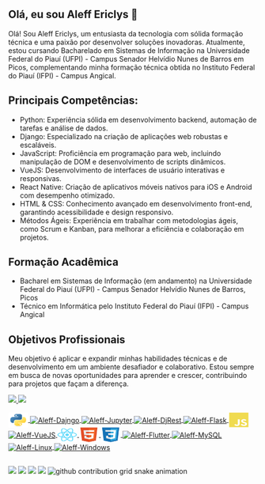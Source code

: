 ## Olá, eu sou Aleff Ericlys 👋



Olá! Sou Aleff Ericlys, um entusiasta da tecnologia com sólida formação técnica e uma paixão por desenvolver soluções inovadoras. Atualmente, estou cursando Bacharelado em Sistemas de Informação na Universidade Federal do Piauí (UFPI) - Campus Senador Helvídio Nunes de Barros em Picos, complementando minha formação técnica obtida no Instituto Federal do Piauí (IFPI) - Campus Angical.

## Principais Competências:
- Python: Experiência sólida em desenvolvimento backend, automação de tarefas e análise de dados.
- Django: Especializado na criação de aplicações web robustas e escaláveis.
- JavaScript: Proficiência em programação para web, incluindo manipulação de DOM e desenvolvimento de scripts dinâmicos.
- VueJS: Desenvolvimento de interfaces de usuário interativas e responsivas.
- React Native: Criação de aplicativos móveis nativos para iOS e Android com desempenho otimizado.
- HTML & CSS: Conhecimento avançado em desenvolvimento front-end, garantindo acessibilidade e design responsivo.
- Métodos Ágeis: Experiência em trabalhar com metodologias ágeis, como Scrum e Kanban, para melhorar a eficiência e colaboração em projetos.
## Formação Acadêmica
- Bacharel em Sistemas de Informação (em andamento) na Universidade Federal do Piauí (UFPI) - Campus Senador Helvídio Nunes de Barros, Picos
- Técnico em Informática pelo Instituto Federal do Piauí (IFPI) - Campus Angical
## Objetivos Profissionais
Meu objetivo é aplicar e expandir minhas habilidades técnicas e de desenvolvimento em um ambiente desafiador e colaborativo. Estou sempre em busca de novas oportunidades para aprender e crescer, contribuindo para projetos que façam a diferença.


<div>
  <a href="https://github.com/aleffericlys">
  <img height="180em" src="https://github-readme-stats.vercel.app/api?username=aleffericlys&show_icons=true&theme=dracula&include_all_commits=true&count_private=true"/>
  <img height="180em" src="https://github-readme-stats.vercel.app/api/top-langs/?username=aleffericlys&layout=compact&langs_count=16&theme=dracula"/>
</div>
<div style="display: inline_block"><br>
  <img align="center" alt="Aleff-Python" height="30" width="40" src="https://raw.githubusercontent.com/devicons/devicon/master/icons/python/python-original.svg">
  <img align="center" alt="Aleff-Dajngo" height="30" width="40" src="https://cdn.jsdelivr.net/gh/devicons/devicon@latest/icons/django/django-plain.svg" />
  <img align="center" alt="Aleff-Jupyter" height="30" width="40" src="https://cdn.jsdelivr.net/gh/devicons/devicon@latest/icons/jupyter/jupyter-original-wordmark.svg" />
  <img align="center" alt="Aleff-DjRest" height="30" width="40" src="https://cdn.jsdelivr.net/gh/devicons/devicon@latest/icons/djangorest/djangorest-plain.svg" />
  <img align="center" alt="Aleff-Flask" height="30" width="40" src="https://cdn.jsdelivr.net/gh/devicons/devicon@latest/icons/flask/flask-original.svg"/>
  <img align="center" alt="Aleff-Js" height="30" width="40" src="https://raw.githubusercontent.com/devicons/devicon/master/icons/javascript/javascript-plain.svg">
  <img align="center" alt="Aleff-VueJS" height="30" width="40" src="https://cdn.jsdelivr.net/gh/devicons/devicon@latest/icons/vuejs/vuejs-original.svg" />
  <img align="center" alt="Aleff-React" height="30" width="40" src="https://raw.githubusercontent.com/devicons/devicon/master/icons/react/react-original.svg">
  <img align="center" alt="Aleff-HTML" height="30" width="40" src="https://raw.githubusercontent.com/devicons/devicon/master/icons/html5/html5-original.svg">
  <img align="center" alt="Aleff-CSS" height="30" width="40" src="https://raw.githubusercontent.com/devicons/devicon/master/icons/css3/css3-original.svg">
  <img align="center" alt="Aleff-Flutter" height="30" width="40" src="https://cdn.jsdelivr.net/gh/devicons/devicon@latest/icons/flutter/flutter-original.svg" />
  <img align="center" alt="Aleff-MySQL" height="30" width="40" src="https://cdn.jsdelivr.net/gh/devicons/devicon@latest/icons/mysql/mysql-original-wordmark.svg" />
  <img align="center" alt="Aleff-Linux" height="30" width="40" src="https://cdn.jsdelivr.net/gh/devicons/devicon@latest/icons/linux/linux-original.svg" />
  <img align="center" alt="Aleff-Windows" height="30" width="40" src="https://cdn.jsdelivr.net/gh/devicons/devicon@latest/icons/windows8/windows8-original.svg" />
</div>

##
 
<div> 
  <a href="https://www.instagram.com/aleffericlys/" target="_blank"><img src="https://img.shields.io/badge/-Instagram-%23E4405F?style=for-the-badge&logo=instagram&logoColor=white" target="_blank"></a>
 <a href="https://wa.me/5586994570648" target="_blank"><img src="https://img.shields.io/badge/WhatsApp-25D366?style=for-the-badge&logo=whatsapp&logoColor=white" target="_blank"></a> 
  <a href = "mailto:ericlys558@gmail.com"><img src="https://img.shields.io/badge/-Gmail-%23333?style=for-the-badge&logo=gmail&logoColor=white" target="_blank"></a>
  <a href="https://www.linkedin.com/in/aleff-araújo-8a9206239/" target="_blank"><img src="https://img.shields.io/badge/-LinkedIn-%230077B5?style=for-the-badge&logo=linkedin&logoColor=white" target="_blank"></a> 
 
  <picture>
  <source media="(prefers-color-scheme: dark)" srcset="https://raw.githubusercontent.com/aleffericlys/aleffericlys/output/github-contribution-grid-snake-dark.svg">
  <source media="(prefers-color-scheme: light)" srcset="https://raw.githubusercontent.com/aleffericlys/aleffericlys/output/github-contribution-grid-snake.svg">
  <img alt="github contribution grid snake animation" src="https://raw.githubusercontent.com/aleffericlys/YourUser/output/github-contribution-grid-snake.svg">
</picture>
 
</div>

